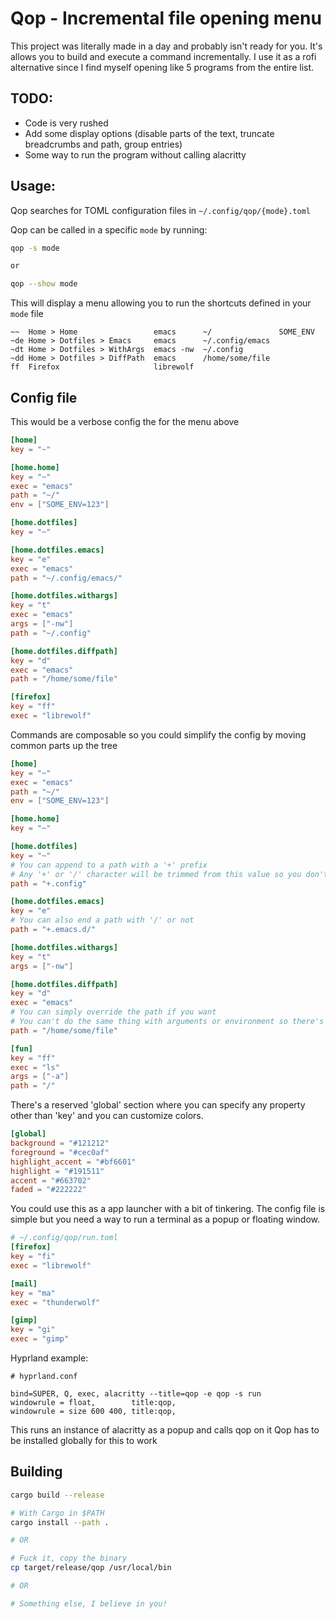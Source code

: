 # Qop - Incremental file opening menu
This project was literally made in a day and probably isn't ready for you.
It's allows you to build and execute a command incrementally. I use it as a rofi alternative since I find myself opening like 5 programs from the entire list.

## TODO:
- Code is very rushed
- Add some display options (disable parts of the text, truncate breadcrumbs and path, group entries)
- Some way to run the program without calling alacritty

## Usage:

Qop searches for TOML configuration files in `~/.config/qop/{mode}.toml`

Qop can be called in a specific `mode` by running:

``` sh
qop -s mode

or 

qop --show mode
```

This will display a menu allowing you to run the shortcuts defined in your `mode` file

``` text
~~  Home > Home                 emacs      ~/               SOME_ENV
~de Home > Dotfiles > Emacs     emacs      ~/.config/emacs
~dt Home > Dotfiles > WithArgs  emacs -nw  ~/.config
~dd Home > Dotfiles > DiffPath  emacs      /home/some/file
ff  Firefox                     librewolf
```

## Config file

This would be a verbose config the for the menu above
``` toml
[home]
key = "~"

[home.home]
key = "~"
exec = "emacs"
path = "~/"
env = ["SOME_ENV=123"]

[home.dotfiles]
key = "~"

[home.dotfiles.emacs]
key = "e"
exec = "emacs"
path = "~/.config/emacs/"

[home.dotfiles.withargs]
key = "t"
exec = "emacs"
args = ["-nw"]
path = "~/.config"

[home.dotfiles.diffpath]
key = "d"
exec = "emacs"
path = "/home/some/file"

[firefox]
key = "ff"
exec = "librewolf"

```

Commands are composable so you could simplify the config by moving common parts up the tree
``` toml
[home]
key = "~"
exec = "emacs"
path = "~/"
env = ["SOME_ENV=123"]

[home.home]
key = "~"

[home.dotfiles]
key = "~"
# You can append to a path with a '+' prefix
# Any '+' or '/' character will be trimmed from this value so you don't need to worry about slashes
path = "+.config"

[home.dotfiles.emacs]
key = "e"
# You can also end a path with '/' or not
path = "+.emacs.d/"

[home.dotfiles.withargs]
key = "t"
args = ["-nw"]

[home.dotfiles.diffpath]
key = "d"
exec = "emacs"
# You can simply override the path if you want
# You can't do the same thing with arguments or environment so there's could be some limitations
path = "/home/some/file"

[fun]
key = "ff"
exec = "ls"
args = ["-a"]
path = "/"
```

There's a reserved 'global' section where you can specify any property other than 'key' and you can customize colors.
``` toml
[global]
background = "#121212"
foreground = "#cec0af"
highlight_accent = "#bf6601"
highlight = "#191511"
accent = "#663702"
faded = "#222222"
```

You could use this as a app launcher with a bit of tinkering.
The config file is simple but you need a way to run a terminal as a popup or floating window.

``` toml
# ~/.config/qop/run.toml
[firefox]
key = "fi"
exec = "librewolf"

[mail]
key = "ma"
exec = "thunderwolf"

[gimp]
key = "gi"
exec = "gimp"
```

Hyprland example:
```
# hyprland.conf

bind=SUPER, Q, exec, alacritty --title=qop -e qop -s run
windowrule = float,        title:qop,
windowrule = size 600 400, title:qop,
```
This runs an instance of alacritty as a popup and calls qop on it
Qop has to be installed globally for this to work

## Building
``` sh
cargo build --release

# With Cargo in $PATH
cargo install --path .

# OR

# Fuck it, copy the binary
cp target/release/qop /usr/local/bin

# OR

# Something else, I believe in you!
```
